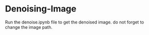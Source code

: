 # Denoising-Image

Run the denoise.ipynb file to get the denoised image.
do not forget to change the image path.
